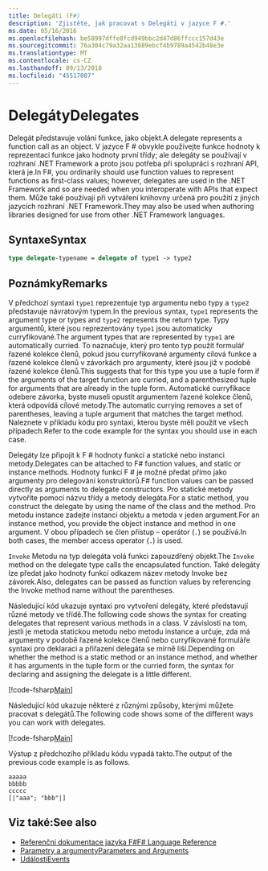 ```yaml
---
title: Delegáti (F#)
description: 'Zjistěte, jak pracovat s Delegáti v jazyce F #.'
ms.date: 05/16/2016
ms.openlocfilehash: be58997dffe8fcd949bbc2d47d86ffccc157d43e
ms.sourcegitcommit: 76a304c79a32aa13889ebcf4b9789a4542b48e3e
ms.translationtype: MT
ms.contentlocale: cs-CZ
ms.lasthandoff: 09/13/2018
ms.locfileid: "45517087"
---
```

# <a name="delegates"></a><span data-ttu-id="ac73c-103">Delegáty</span><span class="sxs-lookup"><span data-stu-id="ac73c-103">Delegates</span></span>

<span data-ttu-id="ac73c-104">Delegát představuje volání funkce, jako objekt.</span><span class="sxs-lookup"><span data-stu-id="ac73c-104">A delegate represents a function call as an object.</span></span> <span data-ttu-id="ac73c-105">V jazyce F # obvykle používejte funkce hodnoty k reprezentaci funkce jako hodnoty první třídy; ale delegáty se používají v rozhraní .NET Framework a proto jsou potřeba při spolupráci s rozhraní API, která je.</span><span class="sxs-lookup"><span data-stu-id="ac73c-105">In F#, you ordinarily should use function values to represent functions as first-class values; however, delegates are used in the .NET Framework and so are needed when you interoperate with APIs that expect them.</span></span> <span data-ttu-id="ac73c-106">Může také používají při vytváření knihovny určená pro použití z jiných jazycích rozhraní .NET Framework.</span><span class="sxs-lookup"><span data-stu-id="ac73c-106">They may also be used when authoring libraries designed for use from other .NET Framework languages.</span></span>

## <a name="syntax"></a><span data-ttu-id="ac73c-107">Syntaxe</span><span class="sxs-lookup"><span data-stu-id="ac73c-107">Syntax</span></span>

```fsharp
type delegate-typename = delegate of type1 -> type2
```

## <a name="remarks"></a><span data-ttu-id="ac73c-108">Poznámky</span><span class="sxs-lookup"><span data-stu-id="ac73c-108">Remarks</span></span>

<span data-ttu-id="ac73c-109">V předchozí syntaxi `type1` reprezentuje typ argumentu nebo typy a `type2` představuje návratovým typem.</span><span class="sxs-lookup"><span data-stu-id="ac73c-109">In the previous syntax, `type1` represents the argument type or types and `type2` represents the return type.</span></span> <span data-ttu-id="ac73c-110">Typy argumentů, které jsou reprezentovány `type1` jsou automaticky curryfikované.</span><span class="sxs-lookup"><span data-stu-id="ac73c-110">The argument types that are represented by `type1` are automatically curried.</span></span> <span data-ttu-id="ac73c-111">To naznačuje, který pro tento typ použít formulář řazené kolekce členů, pokud jsou curryfikované argumenty cílová funkce a řazené kolekce členů v závorkách pro argumenty, které jsou již v podobě řazené kolekce členů.</span><span class="sxs-lookup"><span data-stu-id="ac73c-111">This suggests that for this type you use a tuple form if the arguments of the target function are curried, and a parenthesized tuple for arguments that are already in the tuple form.</span></span> <span data-ttu-id="ac73c-112">Automatické curryfikace odebere závorka, byste museli opustit argumentem řazené kolekce členů, která odpovídá cílové metody.</span><span class="sxs-lookup"><span data-stu-id="ac73c-112">The automatic currying removes a set of parentheses, leaving a tuple argument that matches the target method.</span></span> <span data-ttu-id="ac73c-113">Naleznete v příkladu kódu pro syntaxi, kterou byste měli použít ve všech případech.</span><span class="sxs-lookup"><span data-stu-id="ac73c-113">Refer to the code example for the syntax you should use in each case.</span></span>

<span data-ttu-id="ac73c-114">Delegáty lze připojit k F # hodnoty funkcí a statické nebo instanci metody.</span><span class="sxs-lookup"><span data-stu-id="ac73c-114">Delegates can be attached to F# function values, and static or instance methods.</span></span> <span data-ttu-id="ac73c-115">Hodnoty funkcí F # je možné předat přímo jako argumenty pro delegování konstruktorů.</span><span class="sxs-lookup"><span data-stu-id="ac73c-115">F# function values can be passed directly as arguments to delegate constructors.</span></span> <span data-ttu-id="ac73c-116">Pro statické metody vytvoříte pomocí názvu třídy a metody delegáta.</span><span class="sxs-lookup"><span data-stu-id="ac73c-116">For a static method, you construct the delegate by using the name of the class and the method.</span></span> <span data-ttu-id="ac73c-117">Pro metodu instance zadejte instanci objektu a metoda v jeden argument.</span><span class="sxs-lookup"><span data-stu-id="ac73c-117">For an instance method, you provide the object instance and method in one argument.</span></span> <span data-ttu-id="ac73c-118">V obou případech se člen přístup – operátor (`.`) se používá.</span><span class="sxs-lookup"><span data-stu-id="ac73c-118">In both cases, the member access operator (`.`) is used.</span></span>

<span data-ttu-id="ac73c-119">`Invoke` Metodu na typ delegáta volá funkci zapouzdřený objekt.</span><span class="sxs-lookup"><span data-stu-id="ac73c-119">The `Invoke` method on the delegate type calls the encapsulated function.</span></span> <span data-ttu-id="ac73c-120">Také delegáty lze předat jako hodnoty funkcí odkazem název metody Invoke bez závorek.</span><span class="sxs-lookup"><span data-stu-id="ac73c-120">Also, delegates can be passed as function values by referencing the Invoke method name without the parentheses.</span></span>

<span data-ttu-id="ac73c-121">Následující kód ukazuje syntaxi pro vytvoření delegáty, které představují různé metody ve třídě.</span><span class="sxs-lookup"><span data-stu-id="ac73c-121">The following code shows the syntax for creating delegates that represent various methods in a class.</span></span> <span data-ttu-id="ac73c-122">V závislosti na tom, jestli je metoda statickou metodu nebo metodu instance a určuje, zda má argumenty v podobě řazené kolekce členů nebo curryfikované formuláře syntaxi pro deklaraci a přiřazení delegáta se mírně liší.</span><span class="sxs-lookup"><span data-stu-id="ac73c-122">Depending on whether the method is a static method or an instance method, and whether it has arguments in the tuple form or the curried form, the syntax for declaring and assigning the delegate is a little different.</span></span>

[!code-fsharp[Main](../../../samples/snippets/fsharp/lang-ref-2/snippet4201.fs)]

<span data-ttu-id="ac73c-123">Následující kód ukazuje některé z různými způsoby, kterými můžete pracovat s delegátů.</span><span class="sxs-lookup"><span data-stu-id="ac73c-123">The following code shows some of the different ways you can work with delegates.</span></span>

[!code-fsharp[Main](../../../samples/snippets/fsharp/lang-ref-2/snippet4202.fs)]

<span data-ttu-id="ac73c-124">Výstup z předchozího příkladu kódu vypadá takto.</span><span class="sxs-lookup"><span data-stu-id="ac73c-124">The output of the previous code example is as follows.</span></span>

```console
aaaaa
bbbbb
ccccc
[|"aaa"; "bbb"|]
```

## <a name="see-also"></a><span data-ttu-id="ac73c-125">Viz také:</span><span class="sxs-lookup"><span data-stu-id="ac73c-125">See also</span></span>

- [<span data-ttu-id="ac73c-126">Referenční dokumentace jazyka F#</span><span class="sxs-lookup"><span data-stu-id="ac73c-126">F# Language Reference</span></span>](index.md)
- [<span data-ttu-id="ac73c-127">Parametry a argumenty</span><span class="sxs-lookup"><span data-stu-id="ac73c-127">Parameters and Arguments</span></span>](parameters-and-arguments.md)
- [<span data-ttu-id="ac73c-128">Události</span><span class="sxs-lookup"><span data-stu-id="ac73c-128">Events</span></span>](members/events.md)
